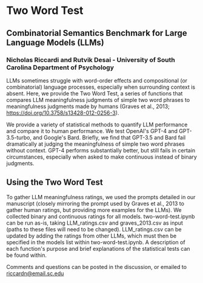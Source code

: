 # Two Word Test
## Combinatorial Semantics Benchmark for Large Language Models (LLMs)
### Nicholas Riccardi and Rutvik Desai - University of South Carolina Department of Psychology

LLMs sometimes struggle with word-order effects and compositional (or combinatorial) language processes, especially when surrounding context is absent. Here, we provide the Two Word Test, a series of functions that compares LLM meaningfulness judgments of simple two word phrases to meaningfulness judgments made by humans (Graves et al., 2013; https://doi.org/10.3758/s13428-012-0256-3).

We provide a variety of statistical methods to quantify LLM performance and compare it to human performance. We test OpenAI's GPT-4 and GPT-3.5-turbo, and Google's Bard. Briefly, we find that GPT-3.5 and Bard fail dramatically at judging the meaningfulness of simple two word phrases without context. GPT-4 performs substantially better, but still fails in certain circumstances, especially when asked to make continuous instead of binary judgments.

## Using the Two Word Test

To gather LLM meaningfulness ratings, we used the prompts detailed in our manuscript (closely mirroring the prompt used by Graves et al., 2013 to gather human ratings, but providing more examples for the LLMs). We collected binary and continuous ratings for all models. two-word-test.ipynb can be run as-is, taking LLM_ratings.csv and graves_2013.csv as input (paths to these files will need to be changed). LLM_ratings.csv can be updated by adding the ratings from other LLMs, which must then be specified in the models list within two-word-test.ipynb. A description of each function's purpose and brief explanations of the statistical tests can be found within.

Comments and questions can be posted in the discussion, or emailed to riccardn@email.sc.edu

